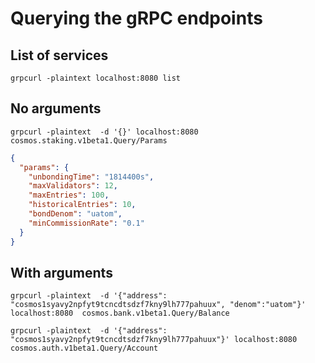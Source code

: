 # Querying the gRPC endpoints

## List of services

```shell
grpcurl -plaintext localhost:8080 list
```

## No arguments

```shell
grpcurl -plaintext  -d '{}' localhost:8080  cosmos.staking.v1beta1.Query/Params
```

```json
{
  "params": {
    "unbondingTime": "1814400s",
    "maxValidators": 12,
    "maxEntries": 100,
    "historicalEntries": 10,
    "bondDenom": "uatom",
    "minCommissionRate": "0.1"
  }
}
```

## With arguments

```shell
grpcurl -plaintext  -d '{"address": "cosmos1syavy2npfyt9tcncdtsdzf7kny9lh777pahuux", "denom":"uatom"}' localhost:8080  cosmos.bank.v1beta1.Query/Balance
```

```shell
grpcurl -plaintext  -d '{"address": "cosmos1syavy2npfyt9tcncdtsdzf7kny9lh777pahuux"}' localhost:8080  cosmos.auth.v1beta1.Query/Account
```
